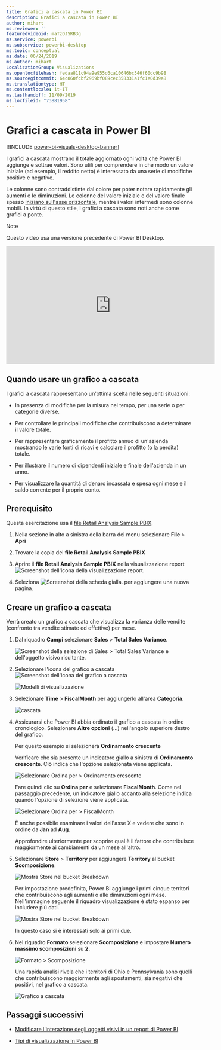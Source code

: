 ```yaml
---
title: Grafici a cascata in Power BI
description: Grafici a cascata in Power BI
author: mihart
ms.reviewer: ''
featuredvideoid: maTzOJSRB3g
ms.service: powerbi
ms.subservice: powerbi-desktop
ms.topic: conceptual
ms.date: 06/24/2019
ms.author: mihart
LocalizationGroup: Visualizations
ms.openlocfilehash: fedaa811c94a9e955d6ca10646bc546f60dc9b98
ms.sourcegitcommit: 64c860fcbf2969bf089cec358331a1fc1e0d39a8
ms.translationtype: HT
ms.contentlocale: it-IT
ms.lasthandoff: 11/09/2019
ms.locfileid: "73881958"
---
```

# <a name="waterfall-charts-in-power-bi"></a>Grafici a cascata in Power BI

[!INCLUDE [power-bi-visuals-desktop-banner](../includes/power-bi-visuals-desktop-banner.md)]

I grafici a cascata mostrano il totale aggiornato ogni volta che Power BI aggiunge e sottrae valori. Sono utili per comprendere in che modo un valore iniziale (ad esempio, il reddito netto) è interessato da una serie di modifiche positive e negative.

Le colonne sono contraddistinte dal colore per poter notare rapidamente gli aumenti e le diminuzioni. Le colonne del valore iniziale e del valore finale spesso [iniziano sull'asse orizzontale](https://support.office.com/article/Create-a-waterfall-chart-in-Office-2016-for-Windows-8de1ece4-ff21-4d37-acd7-546f5527f185#BKMK_Float "iniziano sull'asse orizzontale"), mentre i valori intermedi sono colonne mobili. In virtù di questo stile, i grafici a cascata sono noti anche come grafici a ponte.

   > [!NOTE]
   > Questo video usa una versione precedente di Power BI Desktop.
   > 
   > 

<iframe width="560" height="315" src="https://www.youtube.com/embed/qKRZPBnaUXM" frameborder="0" allow="autoplay; encrypted-media" allowfullscreen></iframe>

## <a name="when-to-use-a-waterfall-chart"></a>Quando usare un grafico a cascata

I grafici a cascata rappresentano un'ottima scelta nelle seguenti situazioni:

* In presenza di modifiche per la misura nel tempo, per una serie o per categorie diverse.

* Per controllare le principali modifiche che contribuiscono a determinare il valore totale.

* Per rappresentare graficamente il profitto annuo di un'azienda mostrando le varie fonti di ricavi e calcolare il profitto (o la perdita) totale.

* Per illustrare il numero di dipendenti iniziale e finale dell'azienda in un anno.

* Per visualizzare la quantità di denaro incassata e spesa ogni mese e il saldo corrente per il proprio conto.

## <a name="prerequisite"></a>Prerequisito

Questa esercitazione usa il [file Retail Analysis Sample PBIX](https://download.microsoft.com/download/9/6/D/96DDC2FF-2568-491D-AAFA-AFDD6F763AE3/Retail%20Analysis%20Sample%20PBIX.pbix).

1. Nella sezione in alto a sinistra della barra dei menu selezionare **File** > **Apri**
   
2. Trovare la copia del **file Retail Analysis Sample PBIX**

1. Aprire il **file Retail Analysis Sample PBIX** nella visualizzazione report ![Screenshot dell'icona della visualizzazione report](media/power-bi-visualization-kpi/power-bi-report-view.png).

1. Seleziona ![Screenshot della scheda gialla.](media/power-bi-visualization-kpi/power-bi-yellow-tab.png) per aggiungere una nuova pagina.


## <a name="create-a-waterfall-chart"></a>Creare un grafico a cascata

Verrà creato un grafico a cascata che visualizza la varianza delle vendite (confronto tra vendite stimate ed effettive) per mese.

1. Dal riquadro **Campi** selezionare **Sales** > **Total Sales Variance**.

   ![Screenshot della selezione di Sales > Total Sales Variance e dell'oggetto visivo risultante.](media/power-bi-visualization-waterfall-charts/power-bi-first-value.png)

1. Selezionare l'icona del grafico a cascata ![Screenshot dell'icona del grafico a cascata](media/power-bi-visualization-waterfall-charts/power-bi-waterfall-icon.png)

    ![Modelli di visualizzazione](media/power-bi-visualization-waterfall-charts/convert-waterfall.png)

1. Selezionare **Time** > **FiscalMonth** per aggiungerlo all'area **Categoria**.

    ![cascata](media/power-bi-visualization-waterfall-charts/power-bi-waterfall.png)

1. Assicurarsi che Power BI abbia ordinato il grafico a cascata in ordine cronologico. Selezionare **Altre opzioni** (...) nell'angolo superiore destro del grafico.

    Per questo esempio si selezionerà **Ordinamento crescente**

    Verificare che sia presente un indicatore giallo a sinistra di **Ordinamento crescente**. Ciò indica che l'opzione selezionata viene applicata.

    ![Selezionare Ordina per > Ordinamento crescente](media/power-bi-visualization-waterfall-charts/power-bi-sort-by.png)

    Fare quindi clic su **Ordina per** e selezionare **FiscalMonth**. Come nel passaggio precedente, un indicatore giallo accanto alla selezione indica quando l'opzione di selezione viene applicata.

    ![Selezionare Ordina per > FiscalMonth](media/power-bi-visualization-waterfall-charts/power-bi-sort-by-fiscal-month.png)

    È anche possibile esaminare i valori dell'asse X e vedere che sono in ordine da **Jan** ad **Aug**.

    Approfondire ulteriormente per scoprire qual è il fattore che contribuisce maggiormente ai cambiamenti da un mese all'altro.

1.  Selezionare **Store** > **Territory** per aggiungere **Territory** al bucket **Scomposizione**.

    ![Mostra Store nel bucket Breakdown](media/power-bi-visualization-waterfall-charts/power-bi-waterfall-breakdown.png)

    Per impostazione predefinita, Power BI aggiunge i primi cinque territori che contribuiscono agli aumenti o alle diminuzioni ogni mese. Nell'immagine seguente il riquadro visualizzazione è stato espanso per includere più dati. 

    ![Mostra Store nel bucket Breakdown](media/power-bi-visualization-waterfall-charts/power-bi-waterfall-breakdown-initial.png)

    In questo caso si è interessati solo ai primi due.

1. Nel riquadro **Formato** selezionare **Scomposizione** e impostare **Numero massimo scomposizioni** su **2**.

    ![Formato > Scomposizione](media/power-bi-visualization-waterfall-charts/power-bi-waterfall-breakdown-maximum.png)

    Una rapida analisi rivela che i territori di Ohio e Pennsylvania sono quelli che contribuiscono maggiormente agli spostamenti, sia negativi che positivi, nel grafico a cascata.

    ![Grafico a cascata](media/power-bi-visualization-waterfall-charts/power-bi-waterfall-axis.png)

## <a name="next-steps"></a>Passaggi successivi

* [Modificare l'interazione degli oggetti visivi in un report di Power BI](../service-reports-visual-interactions.md)

* [Tipi di visualizzazione in Power BI](power-bi-visualization-types-for-reports-and-q-and-a.md)
